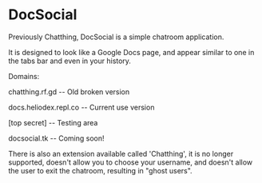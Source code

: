# DocSocial
Previously Chatthing, DocSocial is a simple chatroom application. 

It is designed to look like a Google Docs page, and appear similar to one in the tabs bar and even in your history.


Domains:

chatthing.rf.gd  -- Old broken version

docs.heliodex.repl.co  -- Current use version

[top secret]  -- Testing area

docsocial.tk -- Coming soon!


There is also an extension available called 'Chatthing', it is no longer supported, doesn't allow you to choose your username, and doesn't allow the user to exit the chatroom, resulting in "ghost users".
